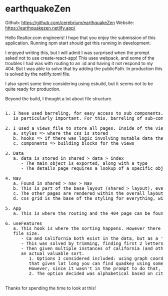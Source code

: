 # earthquakeZen

Github: https://github.com/cerebrium/earthquakeZen
Website: https://earthquakezen.netlify.app/

Hello Realtor.com engineers!
I hope that you enjoy the submission of this application. Running npm start should get this running in development.

I enjoyed writing this, but I will admit I was surprised when the prompt asked not to use create-react-app! This uses webpack, and
some of the troubles I had was with routing to an :id and having it not respond to my 404. But I was able to solve that by
adding the publicPath. In production this is solved by the netlify.toml file.

I also spent some time considering using esbuild, but it seems not to be quite ready for production.

Beyond the build, I thought a lot about file structure.

<pre>

1. I have used barreling, for easy access to sub components. However, I am aware that keeping areas of similarity close to each other
   is particularly important. For this, barreling of sub-components outside of their branch was avoided.

2. I used a views file to store all pages. Inside of the views, each file should represent a view. Inside of the view there should be:
   a. styles => where the css is stored
   b. hooks => if there was logic involving mutable data there is a hook responsible
   c. components => building blocks for the views

3. Data
   a. data is stored in shared > data > index
      - The main object is exported, along with a type
      - The details page requires a lookup of a specific object, this seems better suited to a hashmap, so one was made

4. Nav
   a. Found in shared > nav > Nav
   b. This is part of the base layout (shared > layout), every page shares this component so it was nested in at the top level
   c. The other pages are rendered within the overall layout
   d. css grid is the base of the styling for everything, with flex used primarily for centering

5. App
   a. This is where the routing and the 404 page can be found

6. useFeatures
   a. This hook is where the sorting happens. However there were a number of edge cases that were considered leading to a ballooning
   file size.
      - Ca and California both exist in the data, but as a 'sort' they should be considered the same
      - This was solved by trimming, finding first 2 letters for states, then making lowercase before comparing
      - Then given multiple instances of california (and others), the cities needed to be considered for 
      an actual valuable sort.
         1. Options I considered included: using graph coordinates that were inside the earthquakes, I know 
         that given lat long you can find quadkey using something like this: https://docs.microsoft.com/en-us/bingmaps/articles/bing-maps-tile-system
         However, since it wasn't in the prompt to do that, it was considered out of scope.
         2. The option decided was alphabetical based on city, when state is matching. 

</pre>

Thanks for spending the time to look at this!
